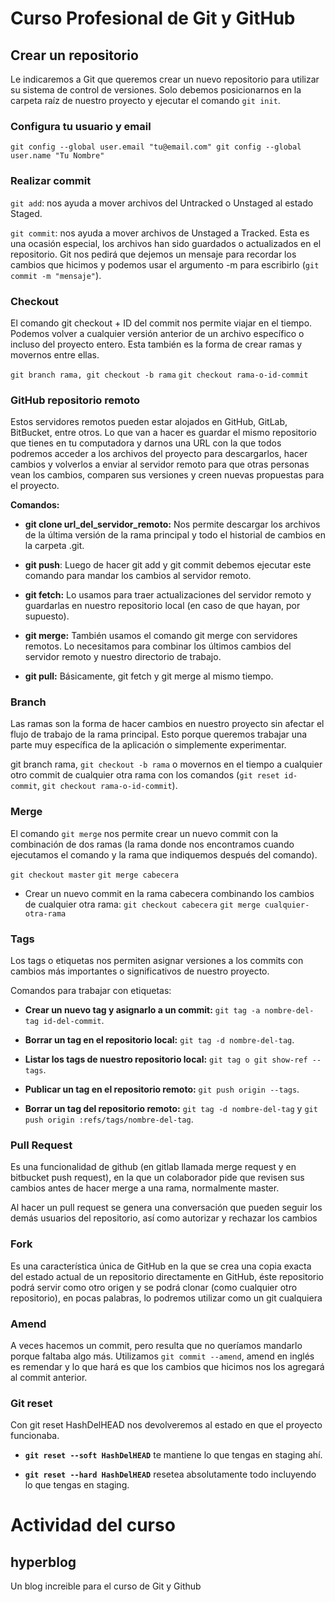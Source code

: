 # Curso Profesional de Git y GitHub

## Crear un repositorio
Le indicaremos a Git que queremos crear un nuevo repositorio para utilizar su sistema de control de versiones. Solo debemos posicionarnos en la carpeta raíz de nuestro proyecto y ejecutar el comando ``git init``.

### Configura tu usuario y email
``git config --global user.email "tu@email.com"
git config --global user.name "Tu Nombre"``

### Realizar commit
``git add``: nos ayuda a mover archivos del Untracked o Unstaged al estado Staged.

``git commit``: nos ayuda a mover archivos de Unstaged a Tracked. Esta es una ocasión especial, los archivos han sido guardados o actualizados en el repositorio. Git nos pedirá que dejemos un mensaje para recordar los cambios que hicimos y podemos usar el argumento -m para escribirlo (``git commit -m "mensaje"``).

### Checkout
El comando git checkout + ID del commit nos permite viajar en el tiempo. Podemos volver a cualquier versión anterior de un archivo específico o incluso del proyecto entero. Esta también es la forma de crear ramas y movernos entre ellas.

``git branch rama, git checkout -b rama``
``git checkout rama-o-id-commit``

### GitHub repositorio remoto
Estos servidores remotos pueden estar alojados en GitHub, GitLab, BitBucket, entre otros. Lo que van a hacer es guardar el mismo repositorio que tienes en tu computadora y darnos una URL con la que todos podremos acceder a los archivos del proyecto para descargarlos, hacer cambios y volverlos a enviar al servidor remoto para que otras personas vean los cambios, comparen sus versiones y creen nuevas propuestas para el proyecto.

**Comandos:**
- **git clone url_del_servidor_remoto:** Nos permite descargar los archivos de la última versión de la rama principal y todo el historial de cambios en la carpeta .git.

- **git push**: Luego de hacer git add y git commit debemos ejecutar este comando para mandar los cambios al servidor remoto.

- **git fetch:** Lo usamos para traer actualizaciones del servidor remoto y guardarlas en nuestro repositorio local (en caso de que hayan, por supuesto).

- **git merge:** También usamos el comando git merge con servidores remotos. Lo necesitamos para combinar los últimos cambios del servidor remoto y nuestro directorio de trabajo.

- **git pull:** Básicamente, git fetch y git merge al mismo tiempo.

### Branch
Las ramas son la forma de hacer cambios en nuestro proyecto sin afectar el flujo de trabajo de la rama principal. Esto porque queremos trabajar una parte muy específica de la aplicación o simplemente experimentar.

git branch rama, ``git checkout -b rama`` o movernos en el tiempo a cualquier otro commit de cualquier otra rama con los comandos (``git reset id-commit``, `git checkout rama-o-id-commit`).

### Merge
El comando ``git merge`` nos permite crear un nuevo commit con la combinación de dos ramas (la rama donde nos encontramos cuando ejecutamos el comando y la rama que indiquemos después del comando).

``git checkout master``
``git merge cabecera``

* Crear un nuevo commit en la rama cabecera combinando los cambios de cualquier otra rama:
``git checkout cabecera``
``git merge cualquier-otra-rama``

### Tags
Los tags o etiquetas nos permiten asignar versiones a los commits con cambios más importantes o significativos de nuestro proyecto.

Comandos para trabajar con etiquetas:
- **Crear un nuevo tag y asignarlo a un commit:** ``git tag -a nombre-del-tag id-del-commit``.

- **Borrar un tag en el repositorio local:** ``git tag -d nombre-del-tag``.

- **Listar los tags de nuestro repositorio local:** ``git tag o git show-ref --tags``.

- **Publicar un tag en el repositorio remoto:** ``git push origin --tags``.
- **Borrar un tag del repositorio remoto:** ``git tag -d nombre-del-tag`` y ``git push origin :refs/tags/nombre-del-tag``.

### Pull Request
Es una funcionalidad de github (en gitlab llamada merge request y en bitbucket push request), en la que un colaborador pide que revisen sus cambios antes de hacer merge a una rama, normalmente master.

Al hacer un pull request se genera una conversación que pueden seguir los demás usuarios del repositorio, así como autorizar y rechazar los cambios

### Fork
Es una característica única de GitHub en la que se crea una copia exacta del estado actual de un repositorio directamente en GitHub, éste repositorio podrá servir como otro origen y se podrá clonar (como cualquier otro repositorio), en pocas palabras, lo podremos utilizar como un git cualquiera

### Amend
A veces hacemos un commit, pero resulta que no queríamos mandarlo porque faltaba algo más. Utilizamos ``git commit --amend``, amend en inglés es remendar y lo que hará es que los cambios que hicimos nos los agregará al commit anterior.

### Git reset
Con git reset HashDelHEAD nos devolveremos al estado en que el proyecto funcionaba.

- **``git reset --soft HashDelHEAD``** te mantiene lo que tengas en staging ahí.

- **``git reset --hard HashDelHEAD``** resetea absolutamente todo incluyendo lo que tengas en staging.

# Actividad del curso
## hyperblog
Un blog increible para el curso de Git y Github



